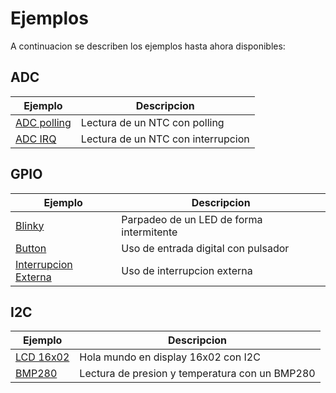 # Ejemplos

A continuacion se describen los ejemplos hasta ahora disponibles:

## ADC

| Ejemplo | Descripcion |
| --- | --- |
| [ADC polling](adc_basic) | Lectura de un NTC con polling |
| [ADC IRQ](adc_irq) | Lectura de un NTC con interrupcion |

## GPIO

| Ejemplo | Descripcion |
| ------- | ----------- |
| [Blinky](gpio_blinky) | Parpadeo de un LED de forma intermitente |
| [Button](gpio_btn) | Uso de entrada digital con pulsador | 
| [Interrupcion Externa](gpio_irq) | Uso de interrupcion externa |

## I2C

| Ejemplo | Descripcion |
| --- | --- |
| [LCD 16x02](i2c_lcd) | Hola mundo en display 16x02 con I2C |
| [BMP280](i2c_bmp280) | Lectura de presion y temperatura con un BMP280 |

[gpio_blinky]: gpio_blinky/
[gpio_btn]: gpio_btn/
[gpio_irq]: gpio_irq/
[adc_basic]: adc_basic/
[adc_irq]: adc_irq/
[i2c_lcd]: i2c_lcd1602/
[i2c_bmp280]: i2c_bmp280/